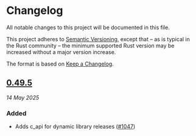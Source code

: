 # Changelog

All notable changes to this project will be documented in this file.

This project adheres to [Semantic Versioning](https://semver.org/spec/v2.0.0.html), except that – as is typical in the Rust community – the minimum supported Rust version may be increased without a major version increase.

The format is based on [Keep a Changelog](https://keepachangelog.com/en/1.0.0/).

## [0.49.5](https://github.com/contentauth/c2pa-rs/releases/tag/c2pa-c-v0.49.5)
_14 May 2025_

### Added

* Adds c_api for dynamic library releases ([#1047](https://github.com/contentauth/c2pa-rs/pull/1047))
